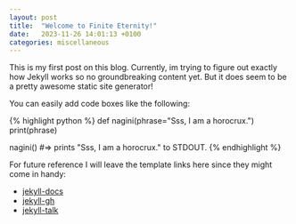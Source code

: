```yaml
---
layout: post
title:  "Welcome to Finite Eternity!"
date:   2023-11-26 14:01:13 +0100
categories: miscellaneous
---
```

This is my first post on this blog. Currently, im trying to figure out exactly how Jekyll works so no groundbreaking content yet. But it does seem to be a pretty awesome static site generator!

You can easily add code boxes like the following:

{% highlight python %}
def nagini(phrase="Sss, I am a horocrux.")
  print(phrase)

nagini()
#=> prints "Sss, I am a horocrux." to STDOUT.
{% endhighlight %}


For future reference I will leave the template links here since they might come in handy:

- [jekyll-docs](https://jekyllrb.com/docs/home)
- [jekyll-gh](https://github.com/jekyll/jekyll)
- [jekyll-talk](https://talk.jekyllrb.com/)
